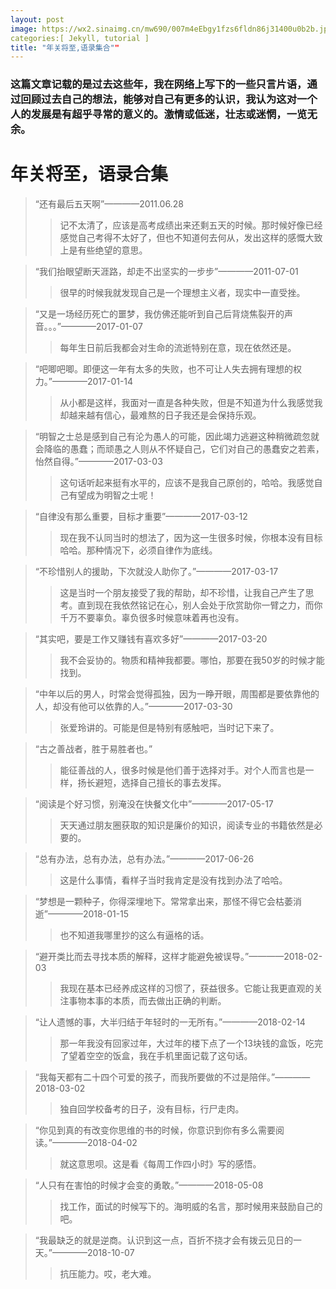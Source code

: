 ```yaml
---
layout: post
image: https://wx2.sinaimg.cn/mw690/007m4eEbgy1fzs6fldn86j31400u0b2b.jpg
categories:[ Jekyll, tutorial ]
title: "年关将至,语录集合""
---
```


### 这篇文章记载的是过去这些年，我在网络上写下的一些只言片语，通过回顾过去自己的想法，能够对自己有更多的认识，我认为这对一个人的发展是有超乎寻常的意义的。激情或低迷，壮志或迷惘，一览无余。

# 年关将至，语录合集

> “还有最后五天啊”————2011.06.28
>> 记不太清了，应该是高考成绩出来还剩五天的时候。那时候好像已经感觉自己考得不太好了，但也不知道何去何从，发出这样的感慨大致上是有些绝望的意思。

> “我们抬眼望断天涯路，却走不出坚实的一步步”————2011-07-01
>> 很早的时候我就发现自己是一个理想主义者，现实中一直受挫。

> “又是一场经历死亡的噩梦，我仿佛还能听到自己后背烧焦裂开的声音。。。”————2017-01-07
>> 每年生日前后我都会对生命的流逝特别在意，现在依然还是。

> “吧唧吧唧。即便这一年有太多的失败，也不可让人失去拥有理想的权力。”————2017-01-14
>> 从小都是这样，我面对一直是各种失败，但是不知道为什么我感觉我却越来越有信心，最难熬的日子我还是会保持乐观。

> “明智之士总是感到自己有沦为愚人的可能，因此竭力逃避这种稍微疏忽就会降临的愚蠢；而顽愚之人则从不怀疑自己，它们对自己的愚蠢安之若素，怡然自得。”————2017-03-03
>> 这句话听起来挺有水平的，应该不是我自己原创的，哈哈。我感觉自己有望成为明智之士呢！

> “自律没有那么重要，目标才重要”————2017-03-12
>> 现在我不认同当时的想法了，因为这一生很多时候，你根本没有目标哈哈。那种情况下，必须自律作为底线。

> “不珍惜别人的援助，下次就没人助你了。”————2017-03-17
>> 这是当时一个朋友接受了我的帮助，却不珍惜，让我自己产生了思考。直到现在我依然铭记在心，别人会处于欣赏助你一臂之力，而你千万不要辜负。辜负很多时候意味着再也没有。

> “其实吧，要是工作又赚钱有喜欢多好”————2017-03-20
>> 我不会妥协的。物质和精神我都要。哪怕，那要在我50岁的时候才能找到。

> “中年以后的男人，时常会觉得孤独，因为一睁开眼，周围都是要依靠他的人，却没有他可以依靠的人。”————2017-03-30
>> 张爱玲讲的。可能是但是特别有感触吧，当时记下来了。

> “古之善战者，胜于易胜者也。”
>> 能征善战的人，很多时候是他们善于选择对手。对个人而言也是一样，扬长避短，选择自己擅长的事去发挥。

> “阅读是个好习惯，别淹没在快餐文化中”————2017-05-17
>> 天天通过朋友圈获取的知识是廉价的知识，阅读专业的书籍依然是必要的。

> “总有办法，总有办法，总有办法。”————2017-06-26
>> 这是什么事情，看样子当时我肯定是没有找到办法了哈哈。

> “梦想是一颗种子，你得深埋地下。常常拿出来，那怪不得它会枯萎消逝”————2018-01-15
>> 也不知道我哪里抄的这么有逼格的话。

> “避开类比而去寻找本质的解释，这样才能避免被误导。”————2018-02-03
>> 我现在基本已经养成这样的习惯了，获益很多。它能让我更直观的关注事物本事的本质，而去做出正确的判断。

> “让人遗憾的事，大半归结于年轻时的一无所有。”————2018-02-14
>> 那一年我没有回家过年，大过年的楼下点了一个13块钱的盒饭，吃完了望着空空的饭盒，我在手机里面记载了这句话。

> “我每天都有二十四个可爱的孩子，而我所要做的不过是陪伴。”————2018-03-02
>> 独自回学校备考的日子，没有目标，行尸走肉。

> “你见到真的有改变你思维的书的时候，你意识到你有多么需要阅读。”————2018-04-02
>> 就这意思呗。这是看《每周工作四小时》写的感悟。

> “人只有在害怕的时候才会变的勇敢。”————2018-05-08
>> 找工作，面试的时候写下的。海明威的名言，那时候用来鼓励自己的吧。

> “我最缺乏的就是逆商。认识到这一点，百折不挠才会有拨云见日的一天。”————2018-10-07
>> 抗压能力。哎，老大难。


